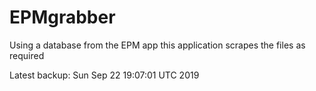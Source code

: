 # EPMgrabber
Using a database from the EPM app this application scrapes the files as required


Latest backup: Sun Sep 22 19:07:01 UTC 2019

